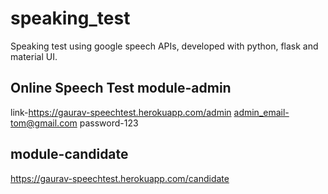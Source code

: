 # speaking_test
Speaking test using google speech APIs, developed with python, flask and material UI.

Online Speech Test
  module-admin
  -------------
  link-https://gaurav-speechtest.herokuapp.com/admin
  admin_email-tom@gmail.com
  password-123

  module-candidate
  ----------------
  https://gaurav-speechtest.herokuapp.com/candidate
  
